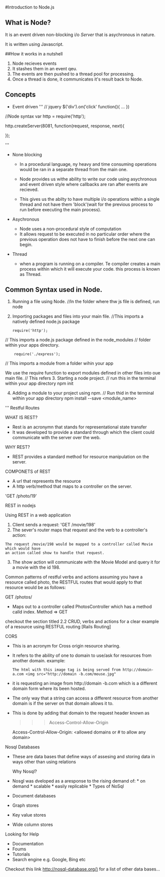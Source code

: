 #Introduction to Node.js

What is Node?
------------

It is an event driven non-blocking i/o *Server* that is asychronous in nature.

It is written using Javascript.

##How it works in a nutshell

1.	Node recieves events
2.	It stashes them in an event qeu.
3.	The events are then pushed to a thread pool
	for processing.
4.	Once a thread is done, it communicates it's result 		back to Node.

## Concepts

-	Event driven
'''
// jquery
$('div').on('click' function(){
	...
})

//Node syntax
var http = require('http');

http.createServer(8081, function(request, response, next){
	
});

'''
-	None blocking
	-	In a procedural language, ny heavy and time consuming operations would
		be ran in a separate thread from the main one.

	-	Node provides us withe ability to write our code using asychronous and event driven style where callbacks are ran after events are recieved.
	-	This gives us the abilty to have multiple i/o operations within a single thread and not have them 'block'(wait for the previous process 
		to run before executing the main process).

-	Asychronous
 	-	Node uses a non-procedural style of computation
 	-	It allows request to be executed in no 	particular order
 		where the previous operation does not have to finish before
 		the next one can begin.

-	Thread
	-	when a program is running on a compiler. Te compiler creates a main
		process within which it will execute your code. this process is known as Thread.

## Common Syntax used in Node.
1.	Running a file using Node.
//In the folder where thw js file is defined, run node <filename>

2.	Importing packages and files into your main file.
//This imports a natively defined node.js package

		require('http');

//	This imports a node.js package defined in the node_modules
//	folder within your apps directory.
		
		require('./express');

//	This imports a module from a folder wihin your app

We use the require function to export modules defined in other files into oue main file.
//	This refers
3.	Starting a node project.
//	run this in the terminal within your app directory
		npm init

4.	Adding a module to your project using npm.
//	Run thid in the terminal within your app directory
		npm install --save <module_name>

'''
Restful Routes

WHAT IS REST?

-	Rest is an acronymn that stands for representational state transfer
-	It was developed to provide a standard through which the client could communicate 		with the server over the web.


WHY REST?
-	REST provides a standard method for resource manipulation on the server.

COMPONETS of REST

-	A url that represents the resource
-	A http verb/method that maps to a controller on the server.

'GET /photo/19'

REST in nodejs

Using REST in a web application
1.	Client sends a request: 'GET /movie/198'
2.	The sever's router maps that request and the verb to a controller's action:
```
The request /movie/198 would be mapped to a controller called Movie which would have
an action called show to handle that request.

```
3.	The show action will communicate with the Movie Model and query it for a movie with the id 198.

Common patterns of restful verbs and actions
assuming you have a resource called photo, the RESTFUL routes that would apply to that resource would be as follows:

GET /photos/

-	Maps out to a controller called PhotosController which has a method calld index.
Method => GET

checkout the section titled 2.2 CRUD, verbs and actions for a clear example of a resource  using RESTFUL routing [Rails Routing]

CORS

-	This is an acronym for Cross origin resource sharing.
-	It refers to the ability of one to domain to use/ask for resources
	from another domain.
		example:

		The html with this image tag is being served from http://domain-a.com <img src="http://domain -b.com/mouse.jpg" 

-	it is requesting an image from http://domain -b.com which is a different domain form 	 where its been hosted.
-	The only way that a string can access a different resource from another domain is if 
	the server on that domain allows it to.
-	This is done by adding that domain to the request header known as 
	>>>Access-Control-Allow-Origin

	Access-Control-Allow-Origin: <allowed domains or # to allow any domain>



Nosql Databases

-	These are data bases that define ways of assesing and storing data in ways other
	than using relations

	Why Nosql?

-	Nosgl was dveloped as a aresponse to the rising demand of:
		* on demand
		* scalable
		* easily replicable
		* 
Types of NoSql

-	Document databases
-	Graph stores
-	Key value stores
-	Wide column stores

Looking for Help
-	Documentation
-	Foums
-	Tutorials
-	Search engine e.g. Google, Bing etc


Checkout this link <http://nosql-database.org/)> for a list of other data bases...



